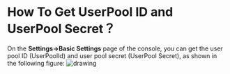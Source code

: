 # How To Get UserPool ID and UserPool Secret？

<LastUpdated/>

On the **Settings->Basic Settings** page of the console, you can get the user pool ID (UserPoolId) and user pool secret (UserPool Secret), as shown in the following figure:
<img src="~@imagesZhCn/guides/faqs/Xnip2021-02-27_15-23-50.png" alt="drawing"/>

